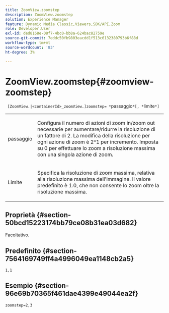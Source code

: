 ```yaml
---
title: ZoomView.zoomstep
description: ZoomView.zoomstep
solution: Experience Manager
feature: Dynamic Media Classic,Viewers,SDK/API,Zoom
role: Developer,User
exl-id: ded8168e-08f7-4bc0-bb8a-624bac82759e
source-git-commit: 7eddc50fb9803eacdd1f513c6132380793b6f88d
workflow-type: tm+mt
source-wordcount: '83'
ht-degree: 3%

---
```


# ZoomView.zoomstep{#zoomview-zoomstep}

` [ZoomView.|<containerId>_zoomView.]zoomstep= *`passaggio`*[, *`limite`*]`

<table id="table_1D425B7685D448459CD3FE8D683C813C"> 
 <tbody> 
  <tr> 
   <td colname="col1"> <p> <span class="codeph"> <span class="varname"> passaggio</span> </span> </p> </td> 
   <td colname="col2"> <p> Configura il numero di azioni di zoom in/zoom out necessarie per aumentare/ridurre la risoluzione di un fattore di 2. La modifica della risoluzione per ogni azione di zoom è 2^1 per incremento. Imposta su <span class="codeph"> 0</span> per effettuare lo zoom a risoluzione massima con una singola azione di zoom. </p> </td> 
  </tr> 
  <tr> 
   <td colname="col1"> <p> Limite <span class="codeph"> <span class="varname"></span> </span> </p> </td> 
   <td colname="col2"> <p> Specifica la risoluzione di zoom massima, relativa alla risoluzione massima dell'immagine. Il valore predefinito è <span class="codeph"> 1.0</span>, che non consente lo zoom oltre la risoluzione massima. </p> </td> 
  </tr> 
 </tbody> 
</table>

## Proprietà {#section-50bcd15223174bb79ce08b31ea03d682}

Facoltativo.

## Predefinito {#section-7564169749ff4a4996049ea1148cb2a5}

`1,1`

## Esempio {#section-96e69b70365f461dae4399e49044ea2f}

`zoomstep=2,3`
